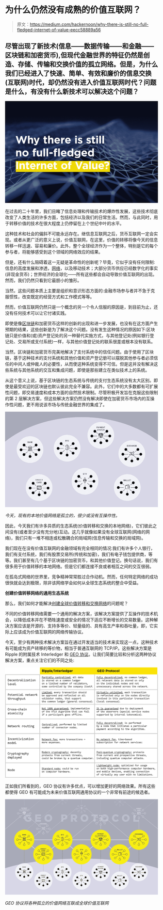 # 为什么仍然没有成熟的价值互联网？

> 原文：<https://medium.com/hackernoon/why-there-is-still-no-full-fledged-internet-of-value-eecc58889a56>

## 尽管出现了新技术(信息——数据传输——和金融——区块链和加密货币),但现代金融世界的特征仍然是创造、存储、传输和交换价值的孤立网络。但是，为什么我们已经进入了快速、简单、有效和廉价的信息交换(互联网)时代，却仍然没有进入价值互联网时代？问题是什么，有没有什么新技术可以解决这个问题？

![](img/21017173a9f765a0e64a6613d7dc5fab.png)

在过去的二十年里，我们目睹了信息处理和传输技术的爆炸性发展，这些技术彻底改变了人类生活的许多方面，包括经济以及我们的日常生活。然而，与此同时，用于转移价值的技术在很大程度上仍停留在上个世纪中叶的水平。

这种技术和社会的偏斜不可能永远存在。继信息互联网之后，货币互联网一定会实现。或者从更广泛的意义上说，价值互联网，在这里，价值的转移将像今天的信息转移一样迅速、容易和廉价。此外，整个全球经济作为一个整体，特别是它的每个参与者，将能够感受到这个领域的网络效应的结果。

但是，还有什么阻碍着这一无疑是革命性的创新呢？毕竟，它似乎没有任何限制:信息的高度发展和渗透，[网络](https://hackernoon.com/tagged/network)，以及移动技术；大部分货币供应已经数字化的事实(非现金货币)；世界经济的全球化——所有这些都会自动导致价值互联网的出现。然而，我们仍然只看到它最胆小的雏形。

当然，这些问题本质上主要是组织和意识形态方面的:金融市场参与者并不急于克服惯性，改变既定的经营方式和工作模式等等。

然而，价值互联网仍然只是一个概念的另一个令人信服的原因是，到目前为止，还没有任何技术可以让它付诸实践。

即使是像[区块链](https://hackernoon.com/tagged/blockchain)和加密货币这样的创新的出现和进一步发展，也没有在这方面产生预期的结果，这些创新是为了解决这个问题。没有发生这种情况的原因如下:区块链只是价值和(或)资产登记处的另一种替代实施方式，与其他登记处(例如银行登记处、交易所或支付系统)一样，与其他价值登记处的联系很差或根本没有联系。

当然，区块链和加密货币完美地解决了支付系统中的信任问题。由于使用了区块链，基于这种技术的支付系统和其他价值和资产登记册可以摆脱其他参与者必须信任的中间人或仲裁人的必要性，从而使这种系统变得不可信。但是这并没有解决这些系统与其他系统的交互和集成问题，即使是那些建立在类似技术上的系统。

从这个意义上说，基于区块链的生态系统与传统的支付生态系统没有太大区别。即使是最受欢迎的区块链也默认彼此完全不兼容。此外，它们中的大多数都有可扩展性问题，即交易速度和成本方面的自然技术限制。尽管积极开发旨在克服这些限制的第 2 层解决方案，但这些解决方案仍然没有解决即使在加密货币市场内的互操作性问题，更不用说该市场与传统金融世界的集成了。

![](img/f804e3aae9a4d4be69e9e2e749576e02.png)

*今天，现有的本地价值网络是孤立的，很少或没有互操作性。*

因此，今天我们有许多异质的生态系统(价值转移和交换的本地网络)，它们彼此之间没有(或者至少没有充分地)互动。这几乎就像如果没有全球互联网(网络的网络)，我们只有一堆不相连或松散耦合的局域网(信息传输和交换的局域网)。

我们现在在没有价值互联网的金融领域有完全相同的情况:我们有许多个人银行，我们有支付系统，我们有股票交易所(传统和加密)，我们有电子钱包提供商，等等。我们甚至有几个基于区块链的加密货币，和其他价值登记。换句话说，我们有很多用于价值转移的本地网络。但是它们都连接不良或者相互之间的交互很弱。

在孤岛式网络的世界里，竞争精神常常胜过合作动机。然而，任何特定网络的成功很快就会达到极限，除非该网络学会如何从全球生态系统的整合中受益。

**创建价值转移网络的通用生态系统**

那么，我们如何才能解决[创建全球价值转移和交换网络](https://hackernoon.com/how-off-chain-solutions-can-become-a-tcp-ip-for-the-internet-of-money-17a58922d93b)的问题呢？

不同的价值转移网络需要一个通用的解决方案，该解决方案提供了互操作的技术机会，以降低成本并在不牺牲速度或安全的情况下适应不断增长的交易数量。这种解决方案应该是开源的、支持多等价、轻量级的、具有高生产率和吞吐量，即，它实际上应该成为价值互联网的网络传输协议。

今天，至少有两种技术解决方案旨在通过开发适当的技术来实现这一点，这种技术有可能成为资产转移的等价物，相当于普通互联网的 TCP/IP。这些解决方案是 Ripple 的附属技术 Interledger 和 [GEO 协议](https://geoprotocol.io)。让我们简要比较和分析这两种协议解决方案，重点关注它们的不同之处:

![](img/3c19fa1dfdeb36ae8164e0bffc4e8748.png)

正如我们所看到的，GEO 协议有许多优点，可以增加更好的网络效果。所有这些都使得 GEO 有可能成为未来价值互联网通用协议的一个非常有前途的候选者。

![](img/9dd3d99d9b053b42f554f2b7c92d0312.png)

*GEO 协议将各种孤立的价值网络互联成全球价值互联网*
